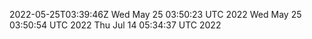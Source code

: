 2022-05-25T03:39:46Z
Wed May 25 03:50:23 UTC 2022
Wed May 25 03:50:54 UTC 2022
Thu Jul 14 05:34:37 UTC 2022
